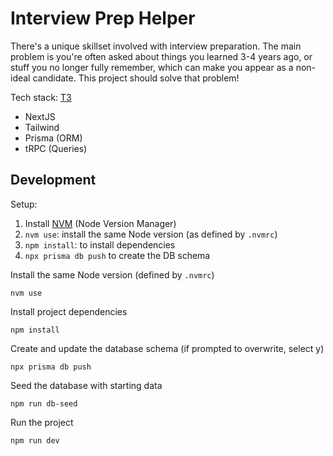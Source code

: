 # Interview Prep Helper

There's a unique skillset involved with interview preparation. The main problem is you're often asked about things you learned 3-4 years ago, or stuff you no longer fully remember, which can make you appear as a non-ideal candidate. This project should solve that problem!

Tech stack: [T3](https://create.t3.gg/)

- NextJS
- Tailwind
- Prisma (ORM)
- tRPC (Queries)

## Development

Setup:

1. Install [NVM](https://github.com/nvm-sh/nvm#installing-and-updating) (Node Version Manager)
2. `nvm use`: install the same Node version (as defined by `.nvmrc`)
3. `npm install`: to install dependencies
4. `npx prisma db push` to create the DB schema

Install the same Node version (defined by `.nvmrc`)

```shell
nvm use
```

Install project dependencies

```shell
npm install
```

Create and update the database schema (if prompted to overwrite, select y)

```shell
npx prisma db push
```

Seed the database with starting data

```shell
npm run db-seed
```

Run the project

```shell
npm run dev
```
